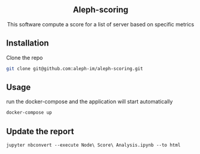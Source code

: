 <div align="center">

## Aleph-scoring

This software compute a score for a list of server based on specific metrics

</div>


## Installation

Clone the repo
   ```sh
   git clone git@github.com:aleph-im/aleph-scoring.git
   ```

## Usage

run the docker-compose and the application will start automatically
```sh
docker-compose up
```

## Update the report

```shell
jupyter nbconvert --execute Node\ Score\ Analysis.ipynb --to html
```

